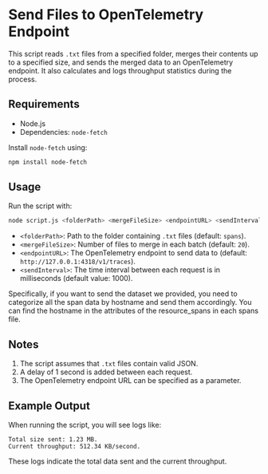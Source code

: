 # Send Files to OpenTelemetry Endpoint

This script reads `.txt` files from a specified folder, merges their contents up to a specified size, and sends the merged data to an OpenTelemetry endpoint. It also calculates and logs throughput statistics during the process.

## Requirements

- Node.js
- Dependencies: `node-fetch`

Install `node-fetch` using:
```bash
npm install node-fetch
```

## Usage

Run the script with:
```bash
node script.js <folderPath> <mergeFileSize> <endpointURL> <sendInterval>
```

- `<folderPath>`: Path to the folder containing `.txt` files (default: `spans`).
- `<mergeFileSize>`: Number of files to merge in each batch (default: `20`).
- `<endpointURL>`: The OpenTelemetry endpoint to send data to (default: `http://127.0.0.1:4318/v1/traces`).
- `<sendInterval>`: The time interval between each request is in milliseconds (default value: 1000).

Specifically, if you want to send the dataset we provided, you need to categorize all the span data by hostname and send them accordingly. You can find the hostname in the attributes of the resource_spans in each spans file.

## Notes

1. The script assumes that `.txt` files contain valid JSON.
2. A delay of 1 second is added between each request.
3. The OpenTelemetry endpoint URL can be specified as a parameter.

## Example Output

When running the script, you will see logs like:
```
Total size sent: 1.23 MB.
Current throughput: 512.34 KB/second.
```

These logs indicate the total data sent and the current throughput.
